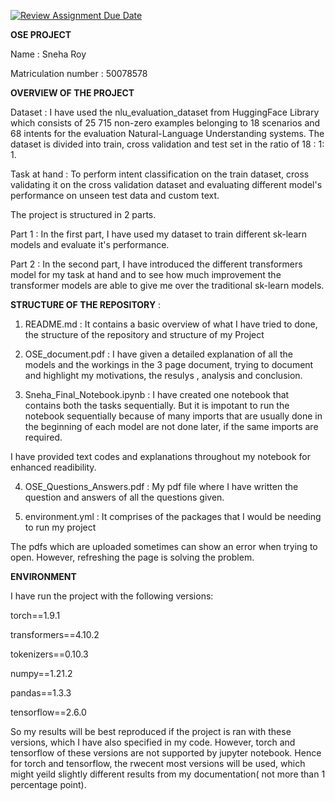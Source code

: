 [![Review Assignment Due Date](https://classroom.github.com/assets/deadline-readme-button-24ddc0f5d75046c5622901739e7c5dd533143b0c8e959d652212380cedb1ea36.svg)](https://classroom.github.com/a/R1vgPUT1)


**OSE PROJECT**

Name : Sneha Roy 

Matriculation number : 50078578

**OVERVIEW OF THE PROJECT**

Dataset : I have used the nlu_evaluation_dataset from HuggingFace Library which consists of 25 715 non-zero examples belonging to 18 scenarios and 68 intents for the evaluation Natural-Language Understanding systems. The dataset is divided into train, cross validation and test set in the ratio of 18 : 1: 1.

Task at hand : To perform intent classification on the train dataset, cross validating it on the cross validation dataset and evaluating different model's performance on unseen test data and custom text.

The project is structured in 2 parts.

Part 1 : In the first part, I have used my dataset to train different sk-learn models and evaluate it's performance.

Part 2 : In the second part, I have introduced the different transformers model for my task at hand and to see how much improvement the transformer models are able to give me over the traditional sk-learn models.

**STRUCTURE OF THE REPOSITORY** :

1. README.md : It contains a basic overview of what I have tried to done, the structure of the repository and structure of my Project

2. OSE_document.pdf : I have given a detailed explanation of all the models and the workings in the 3 page document, trying to document and highlight my motivations, the resulys , analysis and conclusion.

3. Sneha_Final_Notebook.ipynb : I have created one notebook that contains both the tasks sequentially. But it is impotant to run the notebook sequentially because of many imports that are usually done in the beginning of each model are not done later, if the same imports are required.

I have provided text codes and explanations throughout my notebook for enhanced readibility.

4. OSE_Questions_Answers.pdf : My pdf file where I have written the question and answers of all the questions given.

5. environment.yml : It comprises of the packages that I would be needing to run my project

The pdfs which are uploaded sometimes can show an error when trying to open. However, refreshing the page is solving the problem.

**ENVIRONMENT**

I have run the project with the following versions:

torch==1.9.1

transformers==4.10.2

tokenizers==0.10.3

numpy==1.21.2

pandas==1.3.3

tensorflow==2.6.0

So my results will be best reproduced if the project is ran with these versions, which I have also specified in my code. However, torch and tensorflow of these versions are not supported by jupyter notebook. Hence for torch and tensorflow, the rwecent most versions will be used, which might yeild slightly different results from my documentation( not more than 1 percentage point).